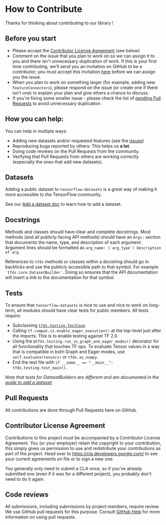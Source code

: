 # How to Contribute

Thanks for thinking about contributing to our library !


## Before you start

* Please accept the [Contributor License Agreement](https://cla.developers.google.com) (see below)
* Comment on the issue that you plan to work on so we can assign it to you and
  there isn't unnecessary duplication of work. If this is your first time
  contributing, we'll send you an invitation on GitHub to be a contributor;
  you must accept this invitation
  [here](https://github.com/tensorflow/datasets/settings/collaboration)
  before we can assign you the issue.
* When you plan to work on something larger (for example, adding new
  `FeatureConnectors`), please respond on the issue (or create one if there
  isn't one) to explain your plan and give others a chance to discuss.
* If you're fixing some smaller issue - please check the list of
  [pending Pull Requests](https://github.com/tensorflow/datasets/pulls) to
  avoid unnecessary duplication.


## How you can help:

You can help in multiple ways:

* Adding new datasets and/or requested features (see the [issues](https://github.com/tensorflow/datasets/issues))
* Reproducing bugs reported by others: This helps us **a lot**.
* Doing code reviews on the Pull Requests from the community.
* Verifying that Pull Requests from others are working correctly
  (especially the ones that add new datasets).


## Datasets

Adding a public dataset to `tensorflow-datasets` is a great way of making it
more accessible to the TensorFlow community.

See our
[Add a dataset doc](https://github.com/tensorflow/datasets/tree/master/docs/add_dataset.md)
to learn how to add a dataset.

## Docstrings

Methods and classes should have clear and complete docstrings.
Most methods (and all publicly-facing API methods) should have an `Args:`
section that documents the name, type, and description of each argument.
Argument lines should be formatted as
`` arg_name: (`arg_type`) Description of arg. ``

References to `tfds` methods or classes within a docstring should go in
backticks and use the publicly accessible path to that symbol. For example
`` `tfds.core.DatasetBuilder` ``.
Doing so ensures that the API documentation will insert a link to the
documentation for that symbol.

## Tests

To ensure that `tensorflow-datasets` is nice to use and nice to work on
long-term, all modules should have clear tests for public members. All tests
require:

* Subclassing
[`tfds.testing.TestCase`](https://github.com/tensorflow/datasets/tree/master/tensorflow_datasets/testing/test_case.py)
* Calling `tf.compat.v1.enable_eager_execution()` at the top-level just after
  the imports. This is to enable testing against TF 2.0.
* Using the `@tfds.testing.run_in_graph_and_eager_modes()` decorator for all
  functionality that touches TF ops. To evaluate Tensor values in a way that
  is compatible in both Graph and Eager modes, use `self.evaluate(tensors)`
  or `tfds.as_numpy`.
* End the test file with `if __name__ == "__main__": tfds.testing.test_main()`.

*Note that tests for DatasetBuilders are different and are documented in the*
*[guide to add a dataset](https://github.com/tensorflow/datasets/tree/master/docs/add_dataset.md#testing-mydataset).*

## Pull Requests

All contributions are done through Pull Requests here on GitHub.

## Contributor License Agreement

Contributions to this project must be accompanied by a Contributor License
Agreement. You (or your employer) retain the copyright to your contribution,
this simply gives us permission to use and redistribute your contributions as
part of the project. Head over to <https://cla.developers.google.com/> to see
your current agreements on file or to sign a new one.

You generally only need to submit a CLA once, so if you've already submitted one
(even if it was for a different project), you probably don't need to do it
again.

## Code reviews

All submissions, including submissions by project members, require review. We
use GitHub pull requests for this purpose. Consult
[GitHub Help](https://help.github.com/articles/about-pull-requests/) for more
information on using pull requests.
